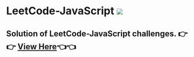 ﻿# LeetCode-JavaScript     <a href="https://hits.seeyoufarm.com"><img src="https://hits.seeyoufarm.com/api/count/incr/badge.svg?url=https%3A%2F%2Fgithub.com%2FShubham-Bhoite%2FLeetCode-JavaScript&count_bg=%2379C83D&title_bg=%23555555&icon=javascript.svg&icon_color=%23E7E7E7&title=hits&edge_flat=false"/></a>

## Solution of LeetCode-JavaScript challenges.            👉👉 [View Here](https://github.com/Shubham-Bhoite/LeetCode-JavaScript/tree/main/Solutions)👈👈
